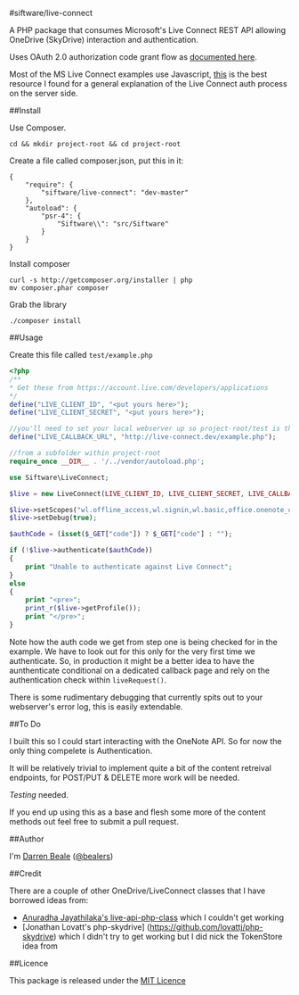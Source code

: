 #siftware/live-connect

A PHP package that consumes Microsoft's Live Connect REST API allowing OneDrive (SkyDrive) interaction and authentication.

Uses OAuth 2.0 authorization code grant flow as [documented here](http://msdn.microsoft.com/en-us/library/live/hh243647.aspx).

Most of the MS Live Connect examples use Javascript, [this](http://msdn.microsoft.com/en-us/library/live/hh243649.aspx) is the best resource I found for a general explanation of the Live Connect auth process on the server side.

##Install

Use Composer.

    cd && mkdir project-root && cd project-root

Create a file called composer.json, put this in it:

    {
        "require": {
            "siftware/live-connect": "dev-master"
        },
        "autoload": {
            "psr-4": {
                "Siftware\\": "src/Siftware"
            }
        }
    }

Install composer

    curl -s http://getcomposer.org/installer | php
    mv composer.phar composer

Grab the library

    ./composer install


##Usage

Create this file called `test/example.php`

```php
<?php
/**
* Get these from https://account.live.com/developers/applications
*/
define("LIVE_CLIENT_ID", "<put yours here>");
define("LIVE_CLIENT_SECRET", "<put yours here>");

//you'll need to set your local webserver up so project-root/test is the document root
define("LIVE_CALLBACK_URL", "http://live-connect.dev/example.php");

//from a subfolder within project-root
require_once __DIR__ . '/../vendor/autoload.php';

use Siftware\LiveConnect;

$live = new LiveConnect(LIVE_CLIENT_ID, LIVE_CLIENT_SECRET, LIVE_CALLBACK_URL);

$live->setScopes("wl.offline_access,wl.signin,wl.basic,office.onenote_create");
$live->setDebug(true);

$authCode = (isset($_GET["code"]) ? $_GET["code"] : "");

if (!$live->authenticate($authCode))
{
    print "Unable to authenticate against Live Connect";
}
else
{
    print "<pre>";
    print_r($live->getProfile());
    print "</pre>";
}
```

Note how the auth code we get from step one is being checked for in the example. We have to look out for this only for the very first time we authenticate. So, in production it might be a better idea to have the aunthenticate conditional on a dedicated callback page and rely on the authentication check within `liveRequest()`.

There is some rudimentary debugging that currently spits out to your webserver's error log, this is easily extendable.

##To Do

I built this so I could start interacting with the OneNote API. So for now the only thing compelete is Authentication.

It will be relatively trivial to implement quite a bit of the content retreival endpoints, for POST/PUT & DELETE more work will be needed.

*Testing* needed.

If you end up using this as a base and flesh some more of the content methods out feel free to submit a pull request.

##Author

I'm [Darren Beale](http://beale.rs) ([@bealers](http://twitter.com/bealers))

##Credit

 There are a couple of other OneDrive/LiveConnect classes that I have borrowed ideas from:

  - [Anuradha Jayathilaka's live-api-php-class](https://github.com/astroanu/live-api-php-class) which I couldn't get working
  - [Jonathan Lovatt's php-skydrive] (https://github.com/lovattj/php-skydrive) which I didn't try to get working but I did nick the TokenStore idea from

##Licence

 This package is released under the [MIT Licence](http://opensource.org/licenses/MIT)